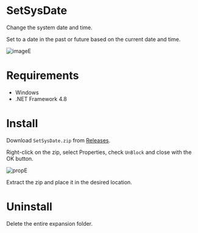 # SetSysDate
Change the system date and time.

Set to a date in the past or future based on the current date and time.

![imageE](https://user-images.githubusercontent.com/99333667/158909974-8a589da0-077d-4332-9a7e-58dd35d00641.png)

# Requirements

- Windows
- .NET Framework 4.8

# Install

Download `SetSysDate.zip` from [Releases](https://github.com/3xKEsGJQsmEQLAfuMv9QikF8i9y7Bf1D6NjguXg/SetSysDate/releases).

Right-click on the zip, select Properties, check `UnBlock` and close with the OK button.

![propE](https://user-images.githubusercontent.com/99333667/158933698-5b4d0273-eeb7-4431-9534-ae5d2cf6e5c3.png)

Extract the zip and place it in the desired location.

# Uninstall

Delete the entire expansion folder.
